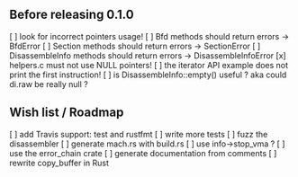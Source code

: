 ## Before releasing 0.1.0

[ ] look for incorrect pointers usage!
  [ ] Bfd methods should return errors -> BfdError
  [ ] Section methods should return errors -> SectionError
  [ ] DisassembleInfo methods should return errors -> DisassembleInfoError
  [x] helpers.c must not use NULL pointers!
[ ] the iterator API example does not print the first instruction!
[ ] is DisassembleInfo::empty() useful ? aka could di.raw be really null ?

## Wish list / Roadmap

[ ] add Travis support: test and rustfmt
[ ] write more tests
[ ] fuzz the disassembler
[ ] generate mach.rs with build.rs
[ ] use info->stop_vma ?
[ ] use the error_chain crate
[ ] generate documentation from comments
[ ] rewrite copy_buffer in Rust
